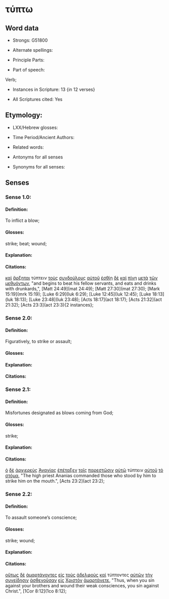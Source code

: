 # τύπτω 

<!-- Status: S2=NeedsReview -->
<!-- Lexica used for edits: BDAG, FFM, LN, A-S -->

## Word data

* Strongs: G51800

* Alternate spellings:

* Principle Parts: 

* Part of speech: 

Verb;

* Instances in Scripture: 13 {in 12 verses}

* All Scriptures cited: Yes

## Etymology: 

* LXX/Hebrew glosses: 

* Time Period/Ancient Authors: 

* Related words: 

* Antonyms for all senses

* Synonyms for all senses: 

## Senses 

### Sense 1.0:

#### Definition: 

To inflict a blow;

#### Glosses:

strike; beat; wound;

#### Explanation:

#### Citations:

[καὶ](../G25320/01.md) [ἄρξηται](../G99999/01.md) τύπτειν [τοὺς](../G35880/01.md) [συνδούλους](../G48890/01.md) [αὐτοῦ](../G08460/01.md) [ἐσθίῃ](../G20680/01.md) [δὲ](../G11610/01.md) [καὶ](../G25320/01.md) [πίνῃ](../G40950/01.md) [μετὰ](../G33260/01.md) [τῶν](../G35880/01.md) [μεθυόντων](../G31840/01.md), 
"and begins to beat his fellow servants, and eats and drinks with drunkards,", 
[Matt 24:49](mat 24:49);  [Matt 27:30](mat 27:30);  [Mark 15:19](mrk 15:19);  [Luke 6:29](luk 6:29);  [Luke 12:45](luk 12:45);  [Luke 18:13](luk 18:13);  [Luke 23:48](luk 23:48);  [Acts 18:17](act 18:17);  [Acts 21:32](act 21:32);  [Acts 23:3](act 23:3){2 instances};  

### Sense 2.0:

#### Definition: 

Figuratively, to strike or assault;

#### Glosses:

#### Explanation:

#### Citations:

### Sense 2.1:

#### Definition: 

Misfortunes designated as blows coming from God;

#### Glosses:

strike;

#### Explanation:

#### Citations:

[ὁ](../G35880/01.md) [δὲ](../G11610/01.md) [ἀρχιερεὺς](../G07490/01.md) [Ἁνανίας](../G03670/01.md) [ἐπέταξεν](../G20040/01.md) [τοῖς](../G35880/01.md) [παρεστῶσιν](../G39360/01.md) [αὐτῷ](../G08460/01.md) τύπτειν [αὐτοῦ](../G08460/01.md) [τὸ](../G35880/01.md) [στόμα](../G47500/01.md), 
"The high priest Ananias commanded those who stood by him to strike him on the mouth.", 
[Acts 23:2](act 23:2); 

### Sense 2.2:

#### Definition: 

To assault someone’s conscience;

#### Glosses:

strike; wound;

#### Explanation:

#### Citations:

[οὕτως](../G37790/01.md) [δὲ](../G11610/01.md) [ἁμαρτάνοντες](../G02640/01.md) [εἰς](../G15190/01.md) [τοὺς](../G35880/01.md) [ἀδελφοὺς](../G00800/01.md) [καὶ](../G25320/01.md) τύπτοντες [αὐτῶν](../G08460/01.md) [τὴν](../G35880/01.md) [συνείδησιν](../G48930/01.md) [ἀσθενοῦσαν](../G07700/01.md) [εἰς](../G15190/01.md) [Χριστὸν](../G55470/01.md) [ἁμαρτάνετε](../G02640/01.md), 
"Thus, when you sin against your brothers and wound their weak consciences, you sin against Christ.", 
[1Cor 8:12](1co 8:12); 
